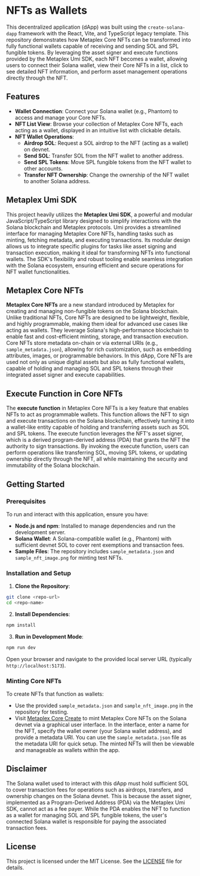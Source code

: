 # NFTs as Wallets

This decentralized application (dApp) was built using the `create-solana-dapp` framework with the React, Vite, and TypeScript legacy template. This repository demonstrates how Metaplex Core NFTs can be transformed into fully functional wallets capable of receiving and sending SOL and SPL fungible tokens. By leveraging the asset signer and execute functions provided by the Metaplex Umi SDK, each NFT becomes a wallet, allowing users to connect their Solana wallet, view their Core NFTs in a list, click to see detailed NFT information, and perform asset management operations directly through the NFT.

## Features

- **Wallet Connection**: Connect your Solana wallet (e.g., Phantom) to access and manage your Core NFTs.
- **NFT List View**: Browse your collection of Metaplex Core NFTs, each acting as a wallet, displayed in an intuitive list with clickable details.
- **NFT Wallet Operations**:
  - **Airdrop SOL**: Request a SOL airdrop to the NFT (acting as a wallet) on devnet.
  - **Send SOL**: Transfer SOL from the NFT wallet to another address.
  - **Send SPL Tokens**: Move SPL fungible tokens from the NFT wallet to other accounts.
  - **Transfer NFT Ownership**: Change the ownership of the NFT wallet to another Solana address.

## Metaplex Umi SDK

This project heavily utilizes the **Metaplex Umi SDK**, a powerful and modular JavaScript/TypeScript library designed to simplify interactions with the Solana blockchain and Metaplex protocols. Umi provides a streamlined interface for managing Metaplex Core NFTs, handling tasks such as minting, fetching metadata, and executing transactions. Its modular design allows us to integrate specific plugins for tasks like asset signing and transaction execution, making it ideal for transforming NFTs into functional wallets. The SDK's flexibility and robust tooling enable seamless integration with the Solana ecosystem, ensuring efficient and secure operations for NFT wallet functionalities.

## Metaplex Core NFTs

**Metaplex Core NFTs** are a new standard introduced by Metaplex for creating and managing non-fungible tokens on the Solana blockchain. Unlike traditional NFTs, Core NFTs are designed to be lightweight, flexible, and highly programmable, making them ideal for advanced use cases like acting as wallets. They leverage Solana's high-performance blockchain to enable fast and cost-efficient minting, storage, and transaction execution. Core NFTs store metadata on-chain or via external URIs (e.g., `sample_metadata.json`), allowing for rich customization, such as embedding attributes, images, or programmable behaviors. In this dApp, Core NFTs are used not only as unique digital assets but also as fully functional wallets, capable of holding and managing SOL and SPL tokens through their integrated asset signer and execute capabilities.

## Execute Function in Core NFTs

The **execute function** in Metaplex Core NFTs is a key feature that enables NFTs to act as programmable wallets. This function allows the NFT to sign and execute transactions on the Solana blockchain, effectively turning it into a wallet-like entity capable of holding and transferring assets such as SOL and SPL tokens. The execute function leverages the NFT's asset signer, which is a derived program-derived address (PDA) that grants the NFT the authority to sign transactions. By invoking the execute function, users can perform operations like transferring SOL, moving SPL tokens, or updating ownership directly through the NFT, all while maintaining the security and immutability of the Solana blockchain.

## Getting Started

### Prerequisites

To run and interact with this application, ensure you have:

- **Node.js and npm**: Installed to manage dependencies and run the development server.
- **Solana Wallet**: A Solana-compatible wallet (e.g., Phantom) with sufficient devnet SOL to cover rent exemptions and transaction fees.
- **Sample Files**: The repository includes `sample_metadata.json` and `sample_nft_image.png` for minting test NFTs.

### Installation and Setup

1. **Clone the Repository**:

```bash
git clone <repo-url>
cd <repo-name>
```

2. **Install Dependencies**:

```bash
npm install
```

3. **Run in Development Mode**:

```bash
npm run dev
```

Open your browser and navigate to the provided local server URL (typically `http://localhost:5173`).

### Minting Core NFTs

To create NFTs that function as wallets:

- Use the provided `sample_metadata.json` and `sample_nft_image.png` in the repository for testing.
- Visit [Metaplex Core Create](https://core.metaplex.com/create?env=devnet) to mint Metaplex Core NFTs on the Solana devnet via a graphical user interface. In the interface, enter a name for the NFT, specify the wallet owner (your Solana wallet address), and provide a metadata URI. You can use the `sample_metadata.json` file as the metadata URI for quick setup. The minted NFTs will then be viewable and manageable as wallets within the app.

## Disclaimer

The Solana wallet used to interact with this dApp must hold sufficient SOL to cover transaction fees for operations such as airdrops, transfers, and ownership changes on the Solana devnet. This is because the asset signer, implemented as a Program-Derived Address (PDA) via the Metaplex Umi SDK, cannot act as a fee payer. While the PDA enables the NFT to function as a wallet for managing SOL and SPL fungible tokens, the user's connected Solana wallet is responsible for paying the associated transaction fees.

## License

This project is licensed under the MIT License. See the [LICENSE](LICENSE) file for details.
